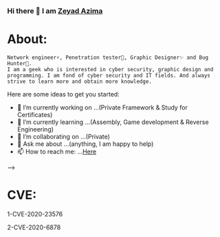 ### Hi there 👋 I am [Zeyad Azima](https://www.facebook.com/elkingzeyad.azeem/)
# About:
```
Network engineer⚡, Penetration tester🔭, Graphic Designer✨ and Bug Hunter👾.
I am a geek who is interested in cyber security, graphic design and
programming. I am fond of cyber security and IT fields. And always
strive to learn more and obtain more knowledge. 
```

Here are some ideas to get you started:

- 🔭 I’m currently working on ...(Private Framework & Study for Certificates)
- 🌱 I’m currently learning ...(Assembly, Game development & Reverse Engineering)
- 👯 I’m collaborating on ...(Private)
- 💬 Ask me about ...(anything, I am happy to help)
- 📫 How to reach me: ...[Here](https://www.facebook.com/elkingzeyad.azeem/)
<!--- 😄 Pronouns: ...
- ⚡ Fun fact: ...-->
-->

# CVE:
1-CVE-2020-23576

2-CVE-2020-6878

<!--
**Zeyad-Azima/Zeyad-Azima** is a ✨ _special_ ✨ repository because its `README.md` (this file) appears on your GitHub profile.

# Contact:
